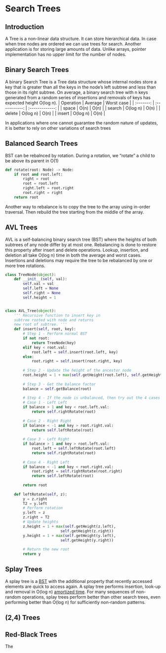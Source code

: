 # Search Trees

## Introduction
A Tree is a non-linear data structure. It can store hierarchical data. In case when tree nodes are ordered we can use trees for search. Another application is for storing large amounts of data. Unlike arrays, pointer implementation has no upper limit for the number of nodes.

## Binary Search Trees
A binary Search Tree is a Tree data structure whose internal nodes store a key that is greater than all the keys in the node’s left subtree and less than those in its right subtree. On average, a binary search tree with n keys generated from a random series of insertions and removals of keys has expected height O(log n). 
| Operation | Average       | Worst case      |
| :-------: | :-----------: | :-------------: |
| space     | O(n)          | O(n)            |
| search    | O(log n)      | O(n)            |
| delete    | O(log n)      | O(n)            |
| insert    | O(log n)      | O(n)            |  

In applications where one cannot guarantee the random nature of updates, it is better to rely on other variations of search trees

## Balanced Search Trees
BST can be rebalnced by rotation. During a rotation, we “rotate” a child to be above its parent in O(1)
```Python
def rotate(root: Node) -> Node:
    if root and root.left:
        right = root
        root = root.left
        right.left = root.right
        root.right = right
    return root
```
Another way to rebalance is to copy the tree to the array using in-order traversal. Then rebuild the tree starting from the middle of the array.


## AVL Trees
AVL is a self-balancing binary search tree (BST) where the heights of both subtrees of any node differ by at most one. Rebalancing is done to restore this property after insert and delete operations. Lookup, insertion, and deletion all take O(log n) time in both the average and worst cases. Insertions and deletions may require the tree to be rebalanced by one or more tree rotations.
```Python
class TreeNode(object):
    def __init__(self, val):
        self.val = val
        self.left = None
        self.right = None
        self.height = 1


class AVL_Tree(object):
    ''' Recursive function to insert key in 
    subtree rooted with node and returns
    new root of subtree. '''
    def insert(self, root, key):
        # Step 1 - Perform normal BST
        if not root:
            return TreeNode(key)
        elif key < root.val:
            root.left = self.insert(root.left, key)
        else:
            root.right = self.insert(root.right, key)
 
        # Step 2 - Update the height of the ancestor node
        root.height = 1 + max(self.getHeight(root.left), self.getHeight(root.right))
 
        # Step 3 - Get the balance factor
        balance = self.getBalance(root)
 
        # Step 4 - If the node is unbalanced, then try out the 4 cases
        # Case 1 - Left Left
        if balance > 1 and key < root.left.val:
            return self.rightRotate(root)
 
        # Case 2 - Right Right
        if balance < -1 and key > root.right.val:
            return self.leftRotate(root)
 
        # Case 3 - Left Right
        if balance > 1 and key > root.left.val:
            root.left = self.leftRotate(root.left)
            return self.rightRotate(root)
 
        # Case 4 - Right Left
        if balance < -1 and key < root.right.val:
            root.right = self.rightRotate(root.right)
            return self.leftRotate(root)
 
        return root
 
    def leftRotate(self, z):
        y = z.right
        T2 = y.left
        # Perform rotation
        y.left = z
        z.right = T2
        # Update heights
        z.height = 1 + max(self.getHeight(z.left),
                         self.getHeight(z.right))
        y.height = 1 + max(self.getHeight(y.left),
                         self.getHeight(y.right))
 
        # Return the new root
        return y

```

## Splay Trees
A splay tree is a [BST](https://en.wikipedia.org/wiki/Binary_search_tree) with the additional property that recently accessed elements are quick to access again. A splay tree performs insertion, look-up and removal in O(log n) [amortized time](). For many sequences of non-random operations, splay trees perform better than other search trees, even performing better than O(log n) for sufficiently non-random patterns.

## (2,4) Trees

## Red-Black Trees
The 